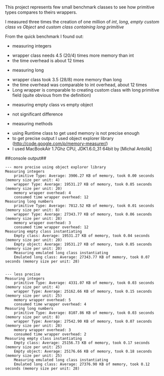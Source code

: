 This project represents few small benchmark classes to see how primitive types compares to theirs wrappers.

I measured three times the creation of one million of *int*, *long*, 
*empty custom class vs Object* and *custom class containing long primitive*

From the quick benchmark I found out:

- measuring integers
 * wrapper class needs 4.5 (20/4) times more memory than int
 * the time overhead is about 12 times

- measuring long 
 * wrapper class took 3.5 (28/8) more memory than long
 * the time overhead was comparable to int overhead, about 12 times 
 * Long wrapper is comparable to creating custom class with long primitive field (quite obvious from the definition)

- measuring empty class vs empty object
 * not significant difference

- measuring methods
 * using Runtime class to get used memory is not precise enough
 * to get precise output I used object explorer library (http://code.google.com/p/memory-measurer/)
 * I used MacBookAir 1.7Ghz CPU, JDK1.6.0_31 64bit by [Michal Antolik]



##console output##
	
	--- more precise using object explorer library
	Measuring integers
		primitive Type: Average: 3906.27 KB of memory, took 0.00 seconds (memory size per unit: 4)
		wrapper Type: Average: 19531.27 KB of memory, took 0.05 seconds (memory size per unit: 20)
		memory wrapper overhead: 4
		consumed time wrapper overhead: 12
	Measuring long numbers
		primitive Type: Average: 7812.52 KB of memory, took 0.01 seconds (memory size per unit: 8)
		wrapper Type: Average: 27343.77 KB of memory, took 0.06 seconds (memory size per unit: 28)
		memory wrapper overhead: 3
		consumed time wrapper overhead: 12
	Measuring empty class instantiating
		Empty class: Average: 19531.27 KB of memory, took 0.04 seconds (memory size per unit: 20)
		Empty object: Average: 19531.27 KB of memory, took 0.05 seconds (memory size per unit: 20)
		Measuring emulated long class instantiating
		Emulated long class: Average: 27343.77 KB of memory, took 0.07 seconds (memory size per unit: 28)
	
	 
	--- less precise
	Measuring integers
		primitive Type: Average: 4331.07 KB of memory, took 0.03 seconds (memory size per unit: 4)
		wrapper Type: Average: 25162.66 KB of memory, took 0.15 seconds (memory size per unit: 25)
		memory wrapper overhead: 5
		consumed time wrapper overhead: 4
	Measuring long numbers
		primitive Type: Average: 8107.86 KB of memory, took 0.03 seconds (memory size per unit: 8)
		wrapper Type: Average: 27542.90 KB of memory, took 0.07 seconds (memory size per unit: 28)
		memory wrapper overhead: 3
		consumed time wrapper overhead: 2
	Measuring empty class instantiating
		Empty class: Average: 25156.73 KB of memory, took 0.17 seconds (memory size per unit: 25)
		Empty object: Average: 25176.66 KB of memory, took 0.18 seconds (memory size per unit: 25)
		Measuring emulated long class instantiating
		Emulated long class: Average: 27376.90 KB of memory, took 0.12 seconds (memory size per unit: 28)


